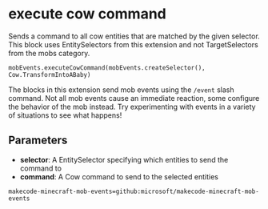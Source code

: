 # execute cow command

Sends a command to all cow entities that are matched by the given selector. This
block uses EntitySelectors from this extension and not TargetSelectors from the mobs
category.

```sig
mobEvents.executeCowCommand(mobEvents.createSelector(), Cow.TransformIntoABaby)
```

The blocks in this extension send mob events using the `/event` slash command. Not all mob
events cause an immediate reaction, some configure the behavior of the mob instead. Try
experimenting with events in a variety of situations to see what happens!

## Parameters

* **selector**: A EntitySelector specifying which entities to send the command to
* **command**: A Cow command to send to the selected entities

```package
makecode-minecraft-mob-events=github:microsoft/makecode-minecraft-mob-events
```
